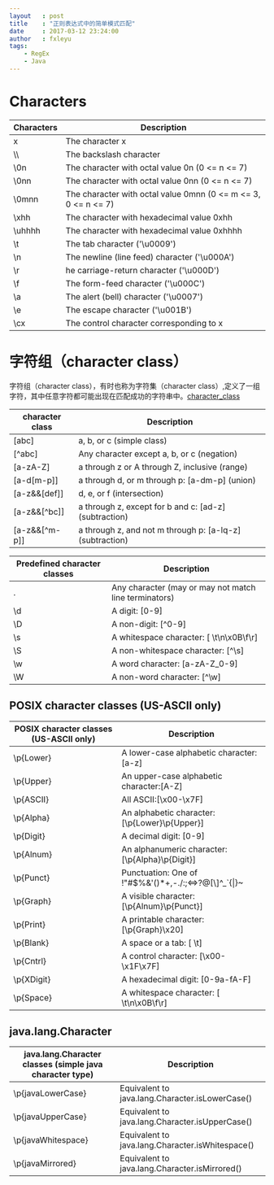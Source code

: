 ```yaml
---
layout   : post
title    : "正则表达式中的简单模式匹配"
date     : 2017-03-12 23:24:00
author   : fxleyu
tags:
    - RegEx
    - Java
---
```

# Characters

Characters | Description
--------------|---------
x      | The character x
\\\\   | The backslash character
\\0n   | The character with octal value 0n (0 <= n <= 7)
\\0nn  | The character with octal value 0nn (0 <= n <= 7)
\\0mnn | The character with octal value 0mnn (0 <= m <= 3, 0 <= n <= 7)
\xhh   | The character with hexadecimal value 0xhh
\uhhhh | The character with hexadecimal value 0xhhhh
\t     | The tab character ('\u0009')
\n     | The newline (line feed) character ('\u000A')
\r     | he carriage-return character ('\u000D')
\f     | The form-feed character ('\u000C')
\a     | The alert (bell) character ('\u0007')
\e     | The escape character ('\u001B')
\cx    | The control character corresponding to x

# 字符组（character class）
字符组（character class），有时也称为字符集（character class）,定义了一组字符，其中任意字符都可能出现在匹配成功的字符串中。[character_class]

character class | Description
--------------|---------
[abc]         | a, b, or c (simple class)
[^abc]        | Any character except a, b, or c (negation)
[a-zA-Z]      | a through z or A through Z, inclusive (range)
[a-d[m-p]]   | a through d, or m through p: [a-dm-p] (union)
[a-z&&[def]]  | d, e, or f (intersection)
[a-z&&[^bc]]  | a through z, except for b and c: [ad-z] (subtraction)
[a-z&&[^m-p]] | a through z, and not m through p: [a-lq-z] (subtraction)


Predefined character classes  | Description
--------------|---------
.  | Any character (may or may not match line terminators)
\d | A digit: [0-9]
\D | A non-digit: [^0-9]
\s | A whitespace character: [ \t\n\x0B\f\r]
\S | A non-whitespace character: [^\s]
\w | A word character: [a-zA-Z_0-9]
\W | A non-word character: [^\w]

## POSIX character classes (US-ASCII only)

POSIX character classes (US-ASCII only) | Description
--------------|---------
\p{Lower}  | A lower-case alphabetic character: [a-z]
\p{Upper}  | An upper-case alphabetic character:[A-Z]
\p{ASCII}  | All ASCII:[\x00-\x7F]
\p{Alpha}  | An alphabetic character:[\p{Lower}\p{Upper}]
\p{Digit}  | A decimal digit: [0-9]
\p{Alnum}  | An alphanumeric character: [\p{Alpha}\p{Digit}]
\p{Punct}  | 	Punctuation: One of !"#$%&'()*+,-./:;<=>?@\[\\\]^\_\`\{\|\}\~
\p{Graph}  | A visible character: [\p{Alnum}\p{Punct}]
\p{Print}  | A printable character: [\p{Graph}\x20]
\p{Blank}  | A space or a tab: [ \t]
\p{Cntrl}  | A control character: [\x00-\x1F\x7F]
\p{XDigit} | A hexadecimal digit: [0-9a-fA-F]
\p{Space} | A whitespace character: [ \t\n\x0B\f\r]

## java.lang.Character

java.lang.Character classes (simple java character type)  | Description
--------|------
\p{javaLowerCase}  | Equivalent to java.lang.Character.isLowerCase()
\p{javaUpperCase}  | Equivalent to java.lang.Character.isUpperCase()
\p{javaWhitespace} | Equivalent to java.lang.Character.isWhitespace()
\p{javaMirrored}   | Equivalent to java.lang.Character.isMirrored()


[character_class]:https://msdn.microsoft.com/en-us/library/20bw873z(v=vs.110).aspx
